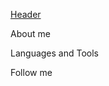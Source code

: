[Header](https://github.com/abylaip/abylaip/blob/main/assets/header.png)

About me

Languages and Tools

Follow me
